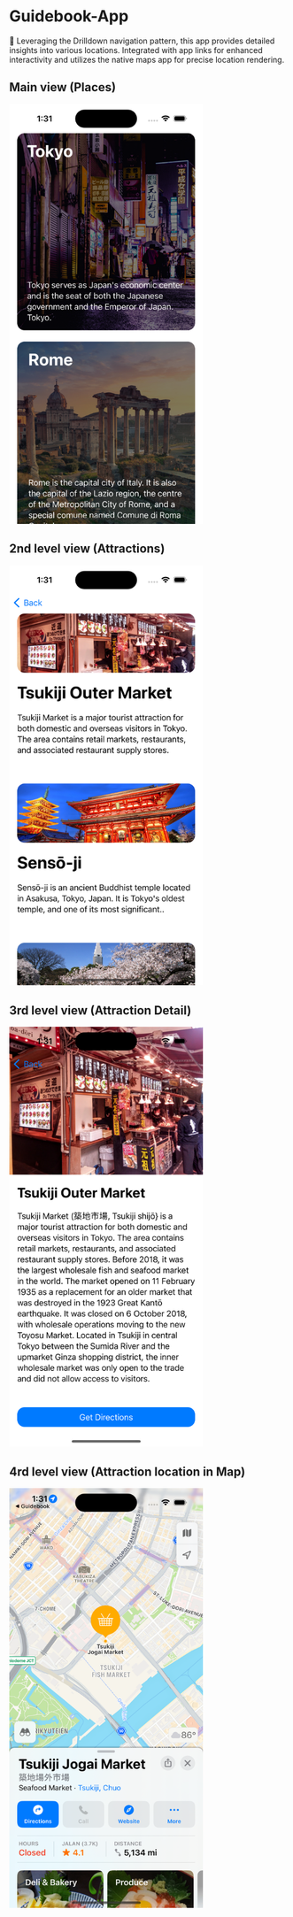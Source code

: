 # Guidebook-App
📍 Leveraging the Drilldown navigation pattern, this app provides detailed insights into various locations. Integrated with app links for enhanced interactivity and utilizes the native maps app for precise location rendering.

## Main view (Places)
<img src="screenshots/1.png" alt="Image 1" width="350"/>


## 2nd level view (Attractions)
<img src="screenshots/2.png" alt="Image 2" width="350"/>

## 3rd level view (Attraction Detail)
<img src="screenshots/3.png" alt="Image 3" width="350"/>

## 4rd level view (Attraction location in Map)
<img src="screenshots/4.png" alt="Image 4" width="350"/>
